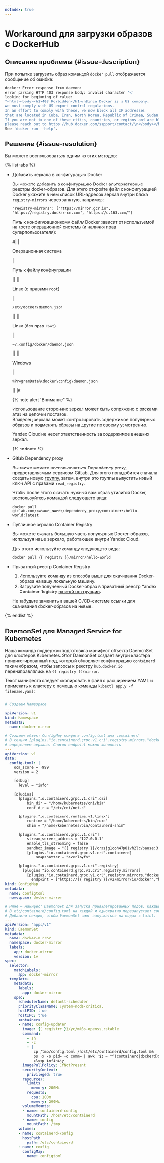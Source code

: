 ```yaml
---
noIndex: true
---
```


# Workaround для загрузки образов с DockerHub

## Описание проблемы {#issue-description}

При попытке загрузить образ командой `docker pull` отображается сообщение об ошибке:

```bash
docker: Error response from daemon: 
error parsing HTTP 403 response body: invalid character '<' 
looking for beginning of value: 
"<html><body><h1>403 Forbidden</h1>\nSince Docker is a US company, 
we must comply with US export control regulations. 
In an effort to comply with these, we now block all IP addresses 
that are located in Cuba, Iran, North Korea, Republic of Crimea, Sudan, and Syria. 
If you are not in one of these cities, countries, or regions and are blocked, 
please reach out to https://hub.docker.com/support/contact/\n</body></html>\n".
See 'docker run --help'.
```

## Решение {#issue-resolution}

Вы можете воспользоваться одним из этих методов:

{% list tabs %}

- Добавить зеркала в конфигурацию Docker


    Вы можете добавить в конфигурацию Docker альтернативные реестры docker-образов.
    Для этого откройте файл с конфигурацией  Docker   укажите в нем список URL-адресов зеркал внутри блока
    `registry-mirrors` через запятую, например:

    ```
    "registry-mirrors": ["https://mirror.gcr.io", "https://registry.docker-cn.com", "https://c.163.com/"] 

    ```

    Путь к конфигурационному файлу Docker зависит от используемой на хосте операционной системы (и наличия прав суперпользователя):

    #|
    ||

    Операционная система

    |

    Путь к файлу конфиуграции

    ||
    ||

    Linux (с правами `root`)

    |

    `/etc/docker/daemon.json`

    ||
    ||

    Linux (без прав `root`)

    |

    `~/.config/docker/daemon.json`

    ||
    ||

    Windows

    |

    `%ProgramData%\docker\config\daemon.json`

    ||
    |#

    {% note alert "Внимание" %}
    
    Использование сторонних зеркал может быть сопряжено с рисками атак на цепочки поставок. \
    Владелец зеркала может контролировать содержимое популярных образов и подменять образы на другие по своему усмотрению. 

    Yandex Cloud не несет ответственность за содержимое внешних зеркал.

    {% endnote %}
  
- Gitlab Dependency proxy 

    Вы также можете воспользоваться Dependency proxy, предоставляемым сервисом GitLab.
    Для этого понадобится сначала создать новую [группу](https://docs.gitlab.com/ee/user/group/), затем, внутри это группы выпустить новый ключ API с правами `read_registry`.

    Чтобы после этого скачать нужный вам образ утилитой Docker, воспользуйтесь командой следующего вида:

    ```
    docker pull gitlab.com/<GROUP_NAME>/dependency_proxy/containers/hello-world:latest
    ```

- Публичное зеркало Container Registry

    Вы можете скачать большую часть популярных Docker-образов, используя наше зеркало, работающее внутри Yandex Cloud.

    Для этого используйте команду следующего вида:

    ```
    docker pull {{ registry }}/mirror/hello-world
    ```

- Приватный реестр Container Registry

    1. Используйте команду из способа выше для скачивания Docker-образа на вашу локальную машину.
    2. Загрузите полученный Docker-образ в приватный реестр Yandex Container Registry [по этой инструкции](https://yandex.cloud/ru/docs/container-registry/operations/docker-image/docker-image-push).

    Не забудьте заменить в вашей CI/CD-cистеме ссылки для скачивания docker-образов на новые.

{% endlist %}

## DaemonSet для Managed Service for Kubernetes

Наша команда поддержки подготовила манифест объекта DaemonSet для кластеров Kubernetes.
Этот DaemonSet создает внутри кластера привилегированный под, который обновляет конфигурацию `containerd` таким образом, чтобы запросы к реестру `hub.docker.io` перенаправлялись на `{{ registry }}/mirror`.

Текст манифеста следует скопировать в файл с расширением YAML и применить к кластеру с помощью команды `kubectl apply -f filename.yaml`:

```yaml

# Создаем Namespace
---
apiVersion: v1
kind: Namespace
metadata:
  name: docker-mirror

# Создаем объект ConfigMap конфига config.toml для containerd
# В секции [plugins."io.containerd.grpc.v1.cri".registry.mirrors."docker.io"]
# определяем зеркала. Список endpoint можно пополнять
---
apiVersion: v1
data:
  config.toml: |
    oom_score = -999
    version = 2

    [debug]
      level = "info"

    [plugins]
      [plugins."io.containerd.grpc.v1.cri".cni]
          bin_dir = "/home/kubernetes/cni/bin"
          conf_dir = "/etc/cni/net.d"

      [plugins."io.containerd.runtime.v1.linux"]
          runtime = "/home/kubernetes/bin/runc"
          shim = "/home/kubernetes/bin/containerd-shim"

      [plugins."io.containerd.grpc.v1.cri"]
          stream_server_address = "127.0.0.1"
          enable_tls_streaming = false
          sandbox_image = "{{ registry }}/crpsjg1coh47p81vh2lc/pause:3.9"
          [plugins."io.containerd.grpc.v1.cri".containerd]
              snapshotter = "overlayfs"

      [plugins."io.containerd.grpc.v1.cri".registry]
        [plugins."io.containerd.grpc.v1.cri".registry.mirrors]
          [plugins."io.containerd.grpc.v1.cri".registry.mirrors."docker.io"]
            endpoint = ["https://{{ registry }}/v2/mirror/io/docker","https://mirror.gcr.io"]
kind: ConfigMap
metadata:
  name: configtoml
  namespace: docker-mirror

# Ниже – манифест DaemonSet для запуска привилегированных подов, каждый из которых копирует config.toml
# В etc/containerd/config.toml на каждой и однократно перезапускает containerd.
# Добавили секцию, чтобы DaemonSet смог запускаться на нодах с taint. 
---
apiVersion: "apps/v1"
kind: DaemonSet
metadata:
  name: docker-mirror
  namespace: docker-mirror
  labels:
    app: docker-mirror
    version: 1v
spec:
  selector:
    matchLabels:
      app: docker-mirror
  template:
    metadata:
      labels:
        app: docker-mirror
    spec:
      schedulerName: default-scheduler
      priorityClassName: system-node-critical
      hostPID: true
      hostIPC: true
      containers:
      - name: config-updater
        image: {{ registry }}/yc/mk8s-openssl:stable
        command:
          - sh
          - -c
          - |
             cp /tmp/config.toml /host/etc/containerd/config.toml &&
             ps -x -o pid= -o comm= | awk '$2 ~ "^(containerd|dockerd)$" { print $1 }' | xargs kill
             sleep infinity
        imagePullPolicy: IfNotPresent
        securityContext:
          privileged: true
        resources:
          limits:
            memory: 200Mi
          requests:
            cpu: 100m
            memory: 200Mi
        volumeMounts:
        - name: containerd-config
          mountPath: /host/etc/containerd
        - name: config
          mountPath: /tmp
      volumes:
      - name: containerd-config
        hostPath:
          path: /etc/containerd
      - name: config
        configMap:
          name: configtoml
```
